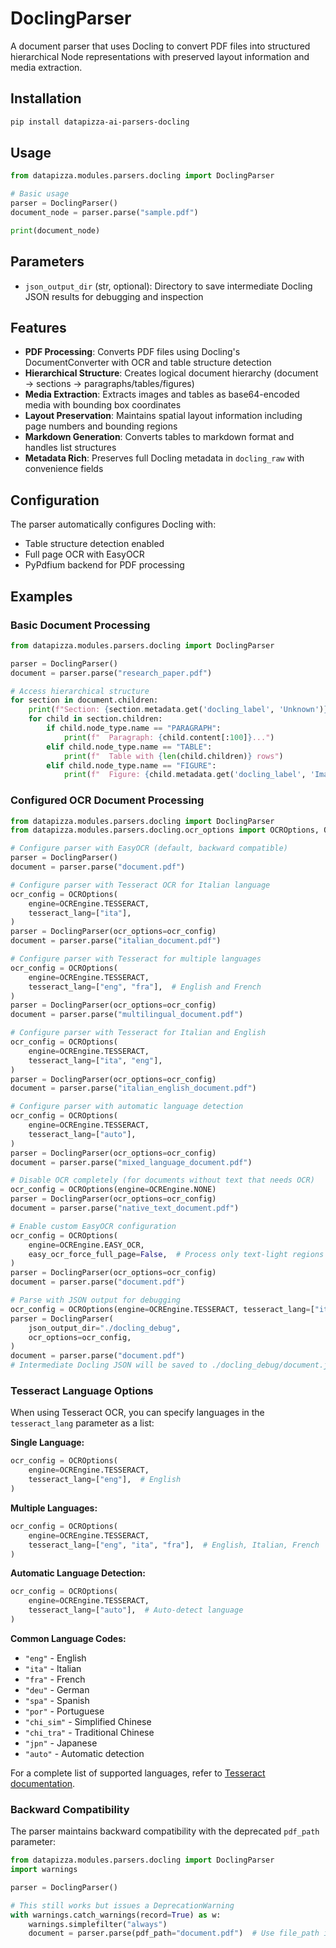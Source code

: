 # DoclingParser

A document parser that uses Docling to convert PDF files into structured hierarchical Node representations with preserved layout information and media extraction.

## Installation

```bash
pip install datapizza-ai-parsers-docling
```

<!--
::: datapizza.modules.parsers.docling.DoclingParser
    options:
        show_source: false


 -->



## Usage

```python
from datapizza.modules.parsers.docling import DoclingParser

# Basic usage
parser = DoclingParser()
document_node = parser.parse("sample.pdf")

print(document_node)
```

## Parameters

- `json_output_dir` (str, optional): Directory to save intermediate Docling JSON results for debugging and inspection

## Features

- **PDF Processing**: Converts PDF files using Docling's DocumentConverter with OCR and table structure detection
- **Hierarchical Structure**: Creates logical document hierarchy (document → sections → paragraphs/tables/figures)
- **Media Extraction**: Extracts images and tables as base64-encoded media with bounding box coordinates
- **Layout Preservation**: Maintains spatial layout information including page numbers and bounding regions
- **Markdown Generation**: Converts tables to markdown format and handles list structures
- **Metadata Rich**: Preserves full Docling metadata in `docling_raw` with convenience fields

## Configuration

The parser automatically configures Docling with:

- Table structure detection enabled
- Full page OCR with EasyOCR
- PyPdfium backend for PDF processing

## Examples

### Basic Document Processing

```python
from datapizza.modules.parsers.docling import DoclingParser

parser = DoclingParser()
document = parser.parse("research_paper.pdf")

# Access hierarchical structure
for section in document.children:
    print(f"Section: {section.metadata.get('docling_label', 'Unknown')}")
    for child in section.children:
        if child.node_type.name == "PARAGRAPH":
            print(f"  Paragraph: {child.content[:100]}...")
        elif child.node_type.name == "TABLE":
            print(f"  Table with {len(child.children)} rows")
        elif child.node_type.name == "FIGURE":
            print(f"  Figure: {child.metadata.get('docling_label', 'Image')}")
```

### Configured OCR Document Processing

```python
from datapizza.modules.parsers.docling import DoclingParser
from datapizza.modules.parsers.docling.ocr_options import OCROptions, OCREngine

# Configure parser with EasyOCR (default, backward compatible)
parser = DoclingParser()
document = parser.parse("document.pdf")

# Configure parser with Tesseract OCR for Italian language
ocr_config = OCROptions(
    engine=OCREngine.TESSERACT,
    tesseract_lang=["ita"],
)
parser = DoclingParser(ocr_options=ocr_config)
document = parser.parse("italian_document.pdf")

# Configure parser with Tesseract for multiple languages
ocr_config = OCROptions(
    engine=OCREngine.TESSERACT,
    tesseract_lang=["eng", "fra"],  # English and French
)
parser = DoclingParser(ocr_options=ocr_config)
document = parser.parse("multilingual_document.pdf")

# Configure parser with Tesseract for Italian and English
ocr_config = OCROptions(
    engine=OCREngine.TESSERACT,
    tesseract_lang=["ita", "eng"],
)
parser = DoclingParser(ocr_options=ocr_config)
document = parser.parse("italian_english_document.pdf")

# Configure parser with automatic language detection
ocr_config = OCROptions(
    engine=OCREngine.TESSERACT,
    tesseract_lang=["auto"],
)
parser = DoclingParser(ocr_options=ocr_config)
document = parser.parse("mixed_language_document.pdf")

# Disable OCR completely (for documents without text that needs OCR)
ocr_config = OCROptions(engine=OCREngine.NONE)
parser = DoclingParser(ocr_options=ocr_config)
document = parser.parse("native_text_document.pdf")

# Enable custom EasyOCR configuration
ocr_config = OCROptions(
    engine=OCREngine.EASY_OCR,
    easy_ocr_force_full_page=False,  # Process only text-light regions
)
parser = DoclingParser(ocr_options=ocr_config)
document = parser.parse("document.pdf")

# Parse with JSON output for debugging
ocr_config = OCROptions(engine=OCREngine.TESSERACT, tesseract_lang=["ita", "eng"])
parser = DoclingParser(
    json_output_dir="./docling_debug",
    ocr_options=ocr_config,
)
document = parser.parse("document.pdf")
# Intermediate Docling JSON will be saved to ./docling_debug/document.json
```

### Tesseract Language Options

When using Tesseract OCR, you can specify languages in the `tesseract_lang` parameter as a list:

**Single Language:**
```python
ocr_config = OCROptions(
    engine=OCREngine.TESSERACT,
    tesseract_lang=["eng"],  # English
)
```

**Multiple Languages:**
```python
ocr_config = OCROptions(
    engine=OCREngine.TESSERACT,
    tesseract_lang=["eng", "ita", "fra"],  # English, Italian, French
)
```

**Automatic Language Detection:**
```python
ocr_config = OCROptions(
    engine=OCREngine.TESSERACT,
    tesseract_lang=["auto"],  # Auto-detect language
)
```

**Common Language Codes:**
- `"eng"` - English
- `"ita"` - Italian
- `"fra"` - French
- `"deu"` - German
- `"spa"` - Spanish
- `"por"` - Portuguese
- `"chi_sim"` - Simplified Chinese
- `"chi_tra"` - Traditional Chinese
- `"jpn"` - Japanese
- `"auto"` - Automatic detection

For a complete list of supported languages, refer to [Tesseract documentation](https://github.com/UB-Mannheim/tesseract/wiki).

### Backward Compatibility

The parser maintains backward compatibility with the deprecated `pdf_path` parameter:

```python
from datapizza.modules.parsers.docling import DoclingParser
import warnings

parser = DoclingParser()

# This still works but issues a DeprecationWarning
with warnings.catch_warnings(record=True) as w:
    warnings.simplefilter("always")
    document = parser.parse(pdf_path="document.pdf")  # Use file_path instead
```